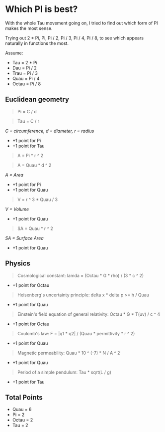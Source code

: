 # Which PI is best?

With the whole Tau movement going on, I tried to find out which form of PI makes the most sense.

Trying out 2 * Pi, Pi, Pi / 2, Pi / 3, Pi / 4, Pi / 8, to see which appears naturally in functions the most.

Assume:
* Tau = 2 * Pi
* Dau = Pi / 2
* Trau = Pi / 3
* Quau = Pi / 4
* Octau = Pi / 8

## Euclidean geometry

> Pi = C / d

> Tau = C / r

*C = circumference, d = diameter, r = radius*

* +1 point for Pi
* +1 point for Tau

> A = Pi * r ^ 2

> A = Quau * d ^ 2

*A = Area*

* +1 point for Pi
* +1 point for Quau

> V = r ^ 3 * Quau / 3

*V = Volume*

* +1 point for Quau

> SA = Quau * r ^ 2

*SA = Surface Area*

* +1 point for Quau

## Physics

> Cosmological constant: lamda = (Octau * G * rho) / (3 * c ^ 2)

* +1 point for Octau

> Heisenberg's uncertainty principle: delta x * delta p >= h / Quau

* +1 point for Quau

> Einstein's field equation of general relativity: Octau * G * T(uv) / c ^ 4

* +1 point for Octau

> Coulomb's law: F = |q1 * q2| / (Quau * permittivity * r ^ 2)

* +1 point for Quau

> Magnetic permeability: Quau * 10 ^ (-7) * N / A ^ 2

* +1 point for Quau

> Period of a simple pendulum: Tau * sqrt(L / g)

* +1 point for Tau

## Total Points

* Quau = 6
* Pi = 2
* Octau = 2
* Tau = 2
